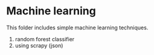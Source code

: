 # Machine learning
This folder includes simple machine learning techniques.

1. random forest classifier
2. using scrapy (json)
